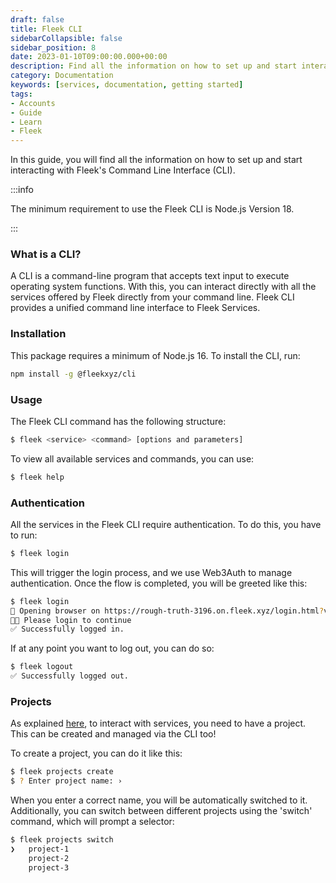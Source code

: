 ```yaml
---
draft: false
title: Fleek CLI 
sidebarCollapsible: false
sidebar_position: 8
date: 2023-01-10T09:00:00.000+00:00
description: Find all the information on how to set up and start interacting with Fleek's Command Line Interface (CLI). Install, authenticate, and manage projects directly from your command line.
category: Documentation
keywords: [services, documentation, getting started]
tags:
- Accounts
- Guide
- Learn
- Fleek
---
```


In this guide, you will find all the information on how to set up and start interacting with Fleek's Command Line Interface (CLI).

:::info

The minimum requirement to use the Fleek CLI is Node.js Version 18.

:::

### What is a CLI?

A CLI is a command-line program that accepts text input to execute operating system functions. With this, you can interact directly with all the services offered by Fleek directly from your command line. Fleek CLI provides a unified command line interface to Fleek Services.

### Installation

This package requires a minimum of Node.js 16. To install the CLI, run:

```bash copy
npm install -g @fleekxyz/cli
```

### Usage

The Fleek CLI command has the following structure:

```bash copy
$ fleek <service> <command> [options and parameters]
```

To view all available services and commands, you can use:
```bash copy
$ fleek help
```

### Authentication

All the services in the Fleek CLI require authentication. To do this, you have to run:

```bash copy
$ fleek login
```
This will trigger the login process, and we use Web3Auth to manage authentication. Once the flow is completed, you will be greeted like this:

```bash copy
$ fleek login
🔗 Opening browser on https://rough-truth-3196.on.fleek.xyz/login.html?verificationSession=... 
🧑‍💻 Please login to continue
✅ Successfully logged in.
```

If at any point you want to log out, you can do so:

```bash copy
$ fleek logout
✅ Successfully logged out.
```

### Projects

As explained [here](/docs/Projects), to interact with services, you need to have a project. This can be created and managed via the CLI too!

To create a project, you can do it like this:

```bash copy
$ fleek projects create
$ ? Enter project name: › 
```

When you enter a correct name, you will be automatically switched to it. Additionally, you can switch between different projects using the 'switch' command, which will prompt a selector:

```bash copy
$ fleek projects switch
❯   project-1
    project-2
    project-3
```
